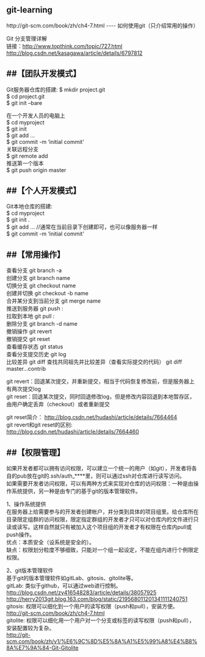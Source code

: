 <h2>git-learning</h2>
http://git-scm.com/book/zh/ch4-7.html
----
如何使用git（只介绍常用的操作）

Git 分支管理详解  
    链接：http://www.topthink.com/topic/727.html   
          http://blog.csdn.net/kasagawa/article/details/6797812   
  
  

##【团队开发模式】
----
Git服务器仓库的搭建:
  $ mkdir project.git  
  $ cd project.git  
  $ git init –bare  
    
  在一个开发人员的电脑上  
 $ cd myproject  
 $ git init  
 $ git add <files> ...  
 $ git commit -m ‘initial commit’  
  关联远程分支  
 $ git remote add <remote> <url>  
  推送第一个版本  
 $ git push origin master  
   

##【个人开发模式】
----
Git本地仓库的搭建:  
 $ cd myproject  
 $ git init .  
 $ git add <files> ...    //通常在当前目录下创建即可，也可以像服务器一样  
 $ git commit -m ‘initial commit’  


##【常用操作】
----
  查看分支 git branch -a  
  创建分支 git branch name  
  切换分支 git checkout name  
  创建并切换 git checkout -b name  
  合并某分支到当前分支 git merge name   
  推送到服务器 git push <remote> <local branch>:<remote branch>  
  拉取到本地 git pull <remote> <remote branch>:<local branch>  
  删除分支 git branch -d name  
  撤销操作 git revert <commit log string>  
  撤销提交 git reset  
  查看缓存状态 git status  
  查看分支提交历史 git log  
  比较差异 git diff
  查找共同祖先并比较差异（查看实际提交的代码） git diff master...contrib
  
  
  git revert：回退某次提交，并重新提交，相当于代码恢复修改前，但是服务器上有两次提交log  
  git reset：回退某次提交，同时回退修改log，但是修改内容回退到本地暂存区，由用户确定丢弃（checkout）或者重新提交  
  
  git reset简介： http://blog.csdn.net/hudashi/article/details/7664464  
  git revert和git reset的区别: http://blog.csdn.net/hudashi/article/details/7664460  


##【权限管理】
----
如果开发者都可以拥有访问权限，可以建立一个统一的用户（如git），开发者将各自的pub放在git的.ssh/auth_****里，则可以通过ssh对仓库进行读写访问。        
如果需要开发者访问权限，可以有两种方式来实现对仓库的访问权限：一种是由操作系统提供，另一种是由专门的基于git的版本管理软件。

1、操作系统提供     
    在服务器上给需要参与的开发者创建帐户，并分类到具体的项目组里。给仓库所在目录限定组群的访问权限，限定指定群组的开发者才只可以对仓库内的文件进行只读或读写。这样自然就只有被加入这个项目组的开发者才有权限在仓库内pull或push操作。      
    优点：本质安全（设系统是安全的）。      
    缺点：权限划分粒度不够细致，只能对一个组一起设定，不能在组内进行个例限定权限。     
    
2、git版本管理软件     
    基于git的版本管理软件如gitLab、gitosis、gitolite等。    
    gitLab: 类似于github，可以通过web进行控制。    
            http://blog.csdn.net/zy416548283/article/details/38057925      
            http://herry2013git.blog.163.com/blog/static/219568011201341111240751      
    gitosis: 权限可以细化到一个用户的读写权限（push和pull），安装方便。     
             http://git-scm.com/book/zh/ch4-7.html      
    gitolite: 权限可以细化用一个用户对一个分支或标签的读写权限（push和pull），安装配置较为复杂。      
              http://git-scm.com/book/zh/v1/%E6%9C%8D%E5%8A%A1%E5%99%A8%E4%B8%8A%E7%9A%84-Git-Gitolite     

